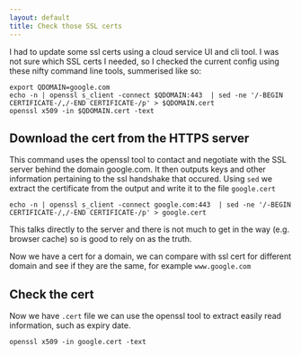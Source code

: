 ```yaml
---
layout: default
title: Check those SSL certs
---
```


I had to update some ssl certs using a cloud service UI and cli tool. I was not sure which
SSL certs I needed, so I checked the current config using these nifty command line tools, summerised like so:


    export QDOMAIN=google.com
    echo -n | openssl s_client -connect $QDOMAIN:443  | sed -ne '/-BEGIN CERTIFICATE-/,/-END CERTIFICATE-/p' > $QDOMAIN.cert
    openssl x509 -in $QDOMAIN.cert -text

Download the cert from the HTTPS server
---------------------------------------

This command uses the openssl tool to contact and negotiate with the SSL server behind the domain google.com. It then outputs
keys and other information pertaining to the ssl handshake that occured. Using `sed` we extract the certificate from the output
and write it to the file `google.cert`

    echo -n | openssl s_client -connect google.com:443  | sed -ne '/-BEGIN CERTIFICATE-/,/-END CERTIFICATE-/p' > google.cert

This talks directly to the server and there is not much to get in the way (e.g. browser cache) so is good to rely on as the truth.

Now we have a cert for a domain, we can compare with ssl cert for different domain and see if they are the same, for example `www.google.com`

Check the cert
--------------

Now we have `.cert` file we can use the openssl tool to extract easily read information, such as expiry date.

    openssl x509 -in google.cert -text

